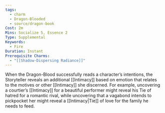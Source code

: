 ```yaml
---
tags:
  - charm
  - Dragon-Blooded
  - source/dragon-book
Cost: 2m
Mins: Socialize 5, Essence 2
Type: Supplemental
Keywords:
  - Fire
Duration: Instant
Prerequisite Charms:
  - "[[Shadow-Dispersing Radiance]]"
---
```

When the Dragon-Blood successfully reads a character’s intentions, the Storyteller reveals an additional [[Intimacy]] based on emotion that relates to the motives or other [[Intimacy]] she discerned.
For example, uncovering a courtier’s [[Intimacy]] for a beautiful performer might reveal his Tie of hatred for a romantic rival, while uncovering that a vagabond intends to pickpocket her might reveal a [[Intimacy|Tie]] of love for the family he needs to feed.
